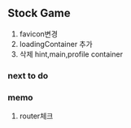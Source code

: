## Stock Game

1. favicon변경
2. loadingContainer 추가
3. 삭제 hint,main,profile container

### next to do

### memo

1. router체크

